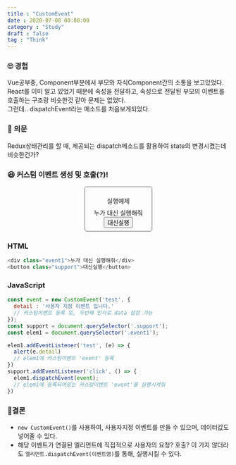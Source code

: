 ```yaml
---
title : "CustomEvent"
date : 2020-07-08 00:00:00
category : "Study"
draft : false
tag : "Think"
---   
```

### 🙄 경험
Vue공부중, Component부분에서 부모와 자식Component간의 소통을 보고있었다.  
React를 이미 알고 있었기 때문에 속성을 전달하고, 속성으로 전달된 부모의 이벤트를 호출하는 구조랑 비슷한것 같아 문제는 없었다.  
그런데.. dispatchEvent라는 메소드를 처음보게되었다.  

### 🤔 의문  
Redux상태관리를 할 때, 제공되는 dispatch메소드를 활용하여 state의 변경시켰는데 비슷한건가?   

### 😆 커스텀 이벤트 생성 및 호출(?)!
<div style="
  width : 30%;
  margin : 0 auto;
  display : flex;
  flex-direction : column;
  align-items : center;
  border : 1px solid #666666; 
  border-radius : 5px;
  padding : 0.5em 0;
  "
>
  <p style="margin-bottom : 0.5em">실행예제</p>
  <div class="event1">누가 대신 실행해줘</div>
  <button class="support">대신실행</button>
</div>
<script>
  const event = new CustomEvent('test', {detail : '사용자 지정 이벤트 입니다.'});
  const support = document.querySelector('.support');
  const elem1 = document.querySelector('.event1');
  elem1.addEventListener('test', (e) => {
    alert(e.detail)
  })
  support.addEventListener('click', () => {
    elem1.dispatchEvent(event);
  })
</script>

### HTML
```javascript
<div class="event1">누가 대신 실행해줘</div>
<button class="support">대신실행</button>
```
### JavaScript
```javascript
const event = new CustomEvent('test', {
  detail : '사용자 지정 이벤트 입니다.'
  // 커스텀이벤트 등록 및, 두번째 인자로 data 설정 가능
});
const support = document.querySelector('.support');
const elem1 = document.querySelector('.event1');

elem1.addEventListener('test', (e) => {
  alert(e.detail)
  // elem1에 커스텀이벤트 'event' 등록
})
support.addEventListener('click', () => {
  elem1.dispatchEvent(event);
  // elem1에 등록되어있는 커스텀이벤트 'event'를 실행시켜줘
})
```

### 🧐결론
  * `new CustomEvent()`를 사용하여, 사용자지정 이벤트를 만들 수 있으며, 데이터값도 넣어줄 수 있다.  
  * 해당 이벤트가 연결된 엘리먼트에 직접적으로 사용자의 요청? 호출? 이 가지 않더라도 `엘리먼트.dispatchEvent(이벤트명)`를 통해, 실행시킬 수 있다.
